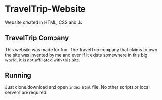 # TravelTrip-Website
Website created in HTML, CSS and Js

## TravelTrip Company
This website was made for fun. The TravelTrip company that claims to own the site was invented by me and even if it exists somewhere in this big world, 
it is not affiliated with this site.

## Running
Just clone/download and open `index.html` file. No other scripts or local servers are required. 
